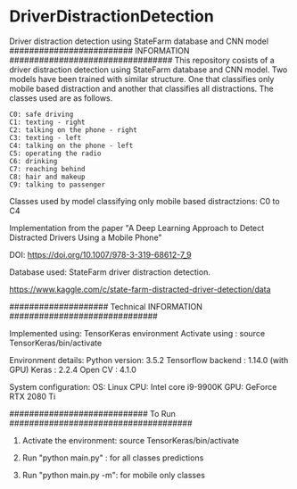 # DriverDistractionDetection
Driver distraction detection using StateFarm database and CNN model
######################### INFORMATION #################################
This repository cosists of a driver distraction detection using StateFarm database and CNN model. Two models have been trained with similar structure. One that classifies only mobile based distraction and another that classifies all distractions. The classes used are as follows.

    C0: safe driving
    C1: texting - right
    C2: talking on the phone - right
    C3: texting - left
    C4: talking on the phone - left
    C5: operating the radio
    C6: drinking
    C7: reaching behind
    C8: hair and makeup
    C9: talking to passenger

Classes used by model classifying only mobile based distractzions: C0 to C4

Implementation from the paper "A Deep Learning Approach to Detect Distracted Drivers Using a Mobile Phone"

DOI: https://doi.org/10.1007/978-3-319-68612-7_9 


Database used: StateFarm driver distraction detection.

https://www.kaggle.com/c/state-farm-distracted-driver-detection/data


#################### Technical INFORMATION ##############################

Implemented using: TensorKeras environment
Activate using : source TensorKeras/bin/activate


Environment details:
Python version: 3.5.2
Tensorflow backend : 1.14.0 (with GPU)
Keras : 2.2.4
Open CV : 4.1.0

System configuration:
OS: Linux
CPU: Intel core i9-9900K
GPU: GeForce RTX 2080 Ti

############################ To Run #####################################

1. Activate the environment: 
    source TensorKeras/bin/activate

2. Run "python main.py" : for all classes predictions

3. Run "python main.py -m": for mobile only classes
